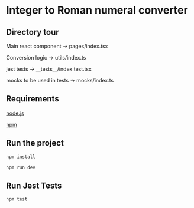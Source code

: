 # Integer to Roman numeral converter

## Directory tour

Main react component -> pages/index.tsx

Conversion logic -> utils/index.ts

jest tests -> \_\_tests\_\_/index.test.tsx

mocks to be used in tests -> mocks/index.ts

## Requirements
[node.js](https://nodejs.org/en/)

[npm](https://www.npmjs.com/)

## Run the project
```bash
npm install

npm run dev
```

## Run Jest Tests

```bash
npm test
```

